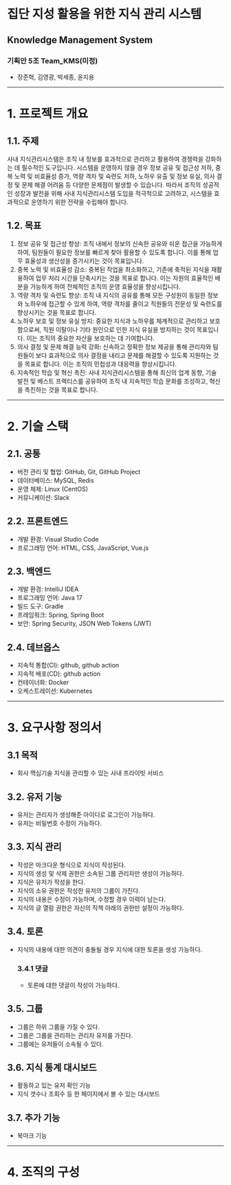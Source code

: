 # 집단 지성 활용을 위한 지식 관리 시스템
## Knowledge Management System


### 기획안 5조 Team_KMS(미정)
* 장준혁, 김영광, 박세종, 윤지용

***

# 1. 프로젝트 개요

## 1.1. 주제
사내 지식관리시스템은 조직 내 정보를 효과적으로 관리하고 활용하여 경쟁력을 강화하는 데 필수적인 도구입니다. 시스템을 운영하지 않을 경우 정보 공유 및 접근성 저하, 중복 노력 및 비효율성 증가, 역량 격차 및 숙련도 저하, 노하우 유출 및 정보 유실, 의사 결정 및 문제 해결 어려움 등 다양한 문제점이 발생할 수 있습니다. 따라서 조직의 성공적인 성장과 발전을 위해 사내 지식관리시스템 도입을 적극적으로 고려하고, 시스템을 효과적으로 운영하기 위한 전략을 수립해야 합니다.

## 1.2. 목표 
1) 정보 공유 및 접근성 향상: 조직 내에서 정보의 신속한 공유와 쉬운 접근을 가능하게 하여, 팀원들이 필요한 정보를 빠르게 찾아 활용할 수 있도록 합니다. 이를 통해 업무 효율성과 생산성을 증가시키는 것이 목표입니다.
2) 중복 노력 및 비효율성 감소: 중복된 작업을 최소화하고, 기존에 축적된 지식을 재활용하여 업무 처리 시간을 단축시키는 것을 목표로 합니다. 이는 자원의 효율적인 배분을 가능하게 하여 전체적인 조직의 운영 효율성을 향상시킵니다.
3) 역량 격차 및 숙련도 향상: 조직 내 지식의 공유를 통해 모든 구성원이 동일한 정보와 노하우에 접근할 수 있게 하여, 역량 격차를 줄이고 직원들의 전문성 및 숙련도를 향상시키는 것을 목표로 합니다.
4) 노하우 보호 및 정보 유실 방지: 중요한 지식과 노하우를 체계적으로 관리하고 보호함으로써, 직원 이탈이나 기타 원인으로 인한 지식 유실을 방지하는 것이 목표입니다. 이는 조직의 중요한 자산을 보호하는 데 기여합니다.
5) 의사 결정 및 문제 해결 능력 강화: 신속하고 정확한 정보 제공을 통해 관리자와 팀원들이 보다 효과적으로 의사 결정을 내리고 문제를 해결할 수 있도록 지원하는 것을 목표로 합니다. 이는 조직의 민첩성과 대응력을 향상시킵니다.
6) 지속적인 학습 및 혁신 촉진: 사내 지식관리시스템을 통해 최신의 업계 동향, 기술 발전 및 베스트 프랙티스를 공유하여 조직 내 지속적인 학습 문화를 조성하고, 혁신을 촉진하는 것을 목표로 합니다.

***

# 2. 기술 스택

## 2.1. 공통
- 버전 관리 및 협업: GitHub, Git, GitHub Project
- 데이터베이스: MySQL, Redis
- 운영 체제: Linux (CentOS)
- 커뮤니케이션: Slack

## 2.2. 프론트엔드
- 개발 환경: Visual Studio Code
- 프로그래밍 언어: HTML, CSS, JavaScript, Vue.js

## 2.3. 백엔드
- 개발 환경: IntelliJ IDEA
- 프로그래밍 언어: Java 17
- 빌드 도구: Gradle
- 프레임워크: Spring, Spring Boot
- 보안: Spring Security, JSON Web Tokens (JWT)

## 2.4. 데브옵스
- 지속적 통합(CI): github, github action
- 지속적 배포(CD): github action
- 컨테이너화: Docker
- 오케스트레이션: Kubernetes

***

# 3. 요구사항 정의서

## 3.1 목적
- 회사 핵심기술 지식을 관리할 수 있는 사내 프라이빗 서비스

## 3.2. 유저 기능
- 유저는 관리자가 생성해준 아이디로 로그인이 가능하다.
- 유저는 비밀번호 수정이 가능하다.

## 3.3. 지식 관리
- 작성은 마크다운 형식으로 지식이 작성된다.
- 지식의 생성 및 삭제 권한은 소속된 그룹 관리자만 생성이 가능하다.
- 지식은 유저가 작성을 한다.
- 지식의 소유 권한은 작성한 유저의 그룹이 가진다.
- 지식의 내용은 수정이 가능하며, 수정할 경우 이력이 남는다.
- 지식의 글 열람 권한은 자신의 직책 아래의 권한만 설정이 가능하다.

## 3.4. 토론
- 지식의 내용에 대한 의견이 충돌될 경우 지식에 대한 토론을 생성 가능하다.

  ### 3.4.1 댓글
  - 토론에 대한 댓글이 작성이 가능하다.

## 3.5. 그룹
- 그룹은 하위 그룹을 가질 수 있다.
- 그룹은 그룹을 관리하는 관리자 유저를 가진다.
- 그룹에는 유저들이 소속될 수 있다.

## 3.6. 지식 통계 대시보드 
- 활동하고 있는 유저 확인 기능
- 지식 갯수나 조회수 등 한 페이지에서 볼 수 있는 대시보드

## 3.7. 추가 기능
- 북마크 기능

***

# 4.  조직의 구성

